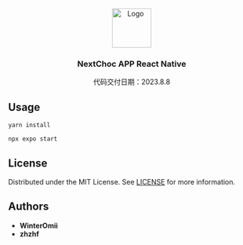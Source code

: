 <br/>
<p align="center">
  <a href="https://github.com/Yusi/NextChoc">
    <img src="https://nextchoc.com.au/wp-content/uploads/2023/08/1.png" alt="Logo" width="80" height="80">
  </a>

  <h3 align="center">NextChoc APP React Native</h3>

  <p align="center">
    代码交付日期：2023.8.8
    <br/>
  
  </p>
</p>




## Usage

``` yarn install ```

``` npx expo start ```


## License

Distributed under the MIT License. See [LICENSE](https://github.com/Yusi/NextChoc/blob/main/LICENSE.md) for more information.

## Authors

* **WinterOmii**
* **zhzhf**